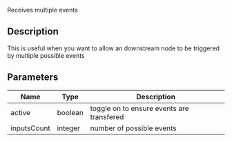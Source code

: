 Receives multiple events


## Description

This is useful when you want to allow an downstream node to be triggered by multiple possible events


## Parameters

<table>
<thead>
	<tr>
		<th>Name</th>
		<th>Type</th>
		<th>Description</th>
	</tr>
</thead>
<tr>
	<td>active</td>
	<td><div class='bg-emerald-800 px-2 py-px text-white rounded-sm'>boolean</div></td>
	<td>toggle on to ensure events are transfered</td>
</tr>
<tr>
	<td>inputsCount</td>
	<td><div class='bg-orange-800 px-2 py-px text-white rounded-sm'>integer</div></td>
	<td>number of possible events</td>
</tr>
</table>
